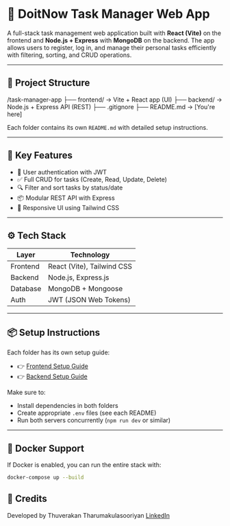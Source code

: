 # 🧠 DoitNow Task Manager Web App

A full-stack task management web application built with **React (Vite)** on the frontend and **Node.js + Express** with **MongoDB** on the backend. The app allows users to register, log in, and manage their personal tasks efficiently with filtering, sorting, and CRUD operations.

---

## 📁 Project Structure

/task-manager-app
├── frontend/ → Vite + React app (UI)
├── backend/ → Node.js + Express API (REST)
├── .gitignore
├── README.md → [You're here]

Each folder contains its own `README.md` with detailed setup instructions.

---

## 🚀 Key Features

- 🔐 User authentication with JWT
- ✅ Full CRUD for tasks (Create, Read, Update, Delete)
- 🔍 Filter and sort tasks by status/date
- 📦 Modular REST API with Express
- 🌈 Responsive UI using Tailwind CSS

---

## ⚙️ Tech Stack

| Layer    | Technology                 |
| -------- | -------------------------- |
| Frontend | React (Vite), Tailwind CSS |
| Backend  | Node.js, Express.js        |
| Database | MongoDB + Mongoose         |
| Auth     | JWT (JSON Web Tokens)      |

---

## 📦 Setup Instructions

Each folder has its own setup guide:

- 👉 [Frontend Setup Guide](./frontend/README.md)
- 👉 [Backend Setup Guide](./backend/README.md)

Make sure to:

- Install dependencies in both folders
- Create appropriate `.env` files (see each README)
- Run both servers concurrently (`npm run dev` or similar)

---

## 🐳 Docker Support

If Docker is enabled, you can run the entire stack with:

```bash
docker-compose up --build
```

## 🙏 Credits

Developed by Thuverakan Tharumakulasooriyan
[LinkedIn](https://www.linkedin.com/in/thuverakan10/)
